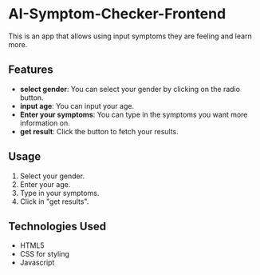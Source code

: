 # AI-Symptom-Checker-Frontend
This is an app that allows using input symptoms they are feeling and learn more.
## Features
- **select gender**: You can select your gender by clicking on the radio button.
- **input age**: You can input your age.
- **Enter your symptoms**: You can type in the symptoms you want more information on.
- **get result**: Click the button to fetch your results.
## Usage
1. Select your gender.
2. Enter your age.
3. Type in your symptoms.
4. Click in "get results".
## Technologies Used
- HTML5
- CSS for styling
- Javascript
